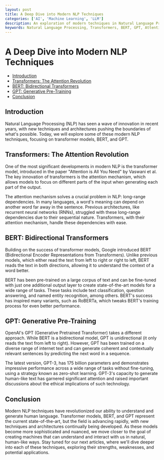 ```yaml
---
layout: post
title: A Deep Dive into Modern NLP Techniques
categories: ['AI', 'Machine Learning', 'LLM']
description: An exploration of modern techniques in Natural Language Processing, focusing on transformer models, BERT, and GPT.
keywords: Natural Language Processing, Transformers, BERT, GPT, Attention Mechanism
---
```

# A Deep Dive into Modern NLP Techniques

- [Introduction](#introduction)
- [Transformers: The Attention Revolution](#transformers-the-attention-revolution)
- [BERT: Bidirectional Transformers](#bert-bidirectional-transformers)
- [GPT: Generative Pre-Training](#gpt-generative-pre-training)
- [Conclusion](#conclusion)

## Introduction
Natural Language Processing (NLP) has seen a wave of innovation in recent years, with new techniques and architectures pushing the boundaries of what's possible. Today, we will explore some of these modern NLP techniques, focusing on transformer models, BERT, and GPT.

## Transformers: The Attention Revolution
One of the most significant developments in modern NLP is the transformer model, introduced in the paper "Attention is All You Need" by Vaswani et al. The key innovation of transformers is the attention mechanism, which allows models to focus on different parts of the input when generating each part of the output.

The attention mechanism solves a crucial problem in NLP: long-range dependencies. In many languages, a word's meaning can depend on another word far away in the sentence. Previous architectures, like recurrent neural networks (RNNs), struggled with these long-range dependencies due to their sequential nature. Transformers, with their attention mechanism, handle these dependencies with ease.

## BERT: Bidirectional Transformers
Building on the success of transformer models, Google introduced BERT (Bidirectional Encoder Representations from Transformers). Unlike previous models, which either read the text from left to right or right to left, BERT reads the text in both directions, allowing it to understand the context of a word better.

BERT has been pre-trained on a large corpus of text and can be fine-tuned with just one additional output layer to create state-of-the-art models for a wide range of tasks. These tasks include text classification, question answering, and named entity recognition, among others. BERT's success has inspired many variants, such as RoBERTa, which tweaks BERT's training process for even better performance.

## GPT: Generative Pre-Training
OpenAI's GPT (Generative Pretrained Transformer) takes a different approach. While BERT is a bidirectional model, GPT is unidirectional (it only reads the text from left to right). However, GPT has been trained on a diverse range of internet text and can generate coherent and contextually relevant sentences by predicting the next word in a sequence.

The latest version, GPT-3, has 175 billion parameters and demonstrates impressive performance across a wide range of tasks without fine-tuning, using a strategy known as zero-shot learning. GPT-3's capacity to generate human-like text has garnered significant attention and raised important discussions about the ethical implications of such technology.

## Conclusion
Modern NLP techniques have revolutionized our ability to understand and generate human language. Transformer models, BERT, and GPT represent the current state-of-the-art, but the field is advancing rapidly, with new techniques and architectures continually being developed. As these models become more sophisticated and nuanced, we move closer to the goal of creating machines that can understand and interact with us in natural, human-like ways. Stay tuned for our next articles, where we'll dive deeper into each of these techniques, exploring their strengths, weaknesses, and potential applications.

